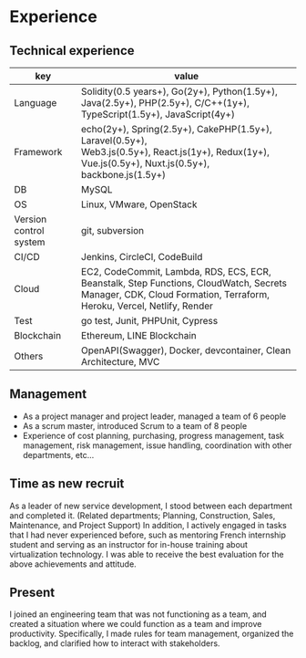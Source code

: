# Experience
## Technical experience
|  key  |  value  |
| ---- | ---- |
|  Language  |  Solidity(0.5 years+), Go(2y+), Python(1.5y+), Java(2.5y+), PHP(2.5y+), C/C++(1y+), <br>TypeScript(1.5y+), JavaScript(4y+) |
|  Framework  |  echo(2y+), Spring(2.5y+), CakePHP(1.5y+), Laravel(0.5y+), <br>Web3.js(0.5y+), React.js(1y+), Redux(1y+), Vue.js(0.5y+), Nuxt.js(0.5y+), backbone.js(1.5y+)  |
|  DB  |  MySQL  |
|  OS  |  Linux, VMware, OpenStack  |
|  Version control system  |  git, subversion  |
|  CI/CD  |  Jenkins, CircleCI, CodeBuild  |
|  Cloud |  EC2, CodeCommit, Lambda, RDS, ECS, ECR, Beanstalk, Step Functions, CloudWatch, Secrets Manager, CDK, Cloud Formation, Terraform, Heroku, Vercel, Netlify, Render |
|  Test  |  go test, Junit, PHPUnit, Cypress  |
|  Blockchain  |  Ethereum, LINE Blockchain  |
|  Others  |  OpenAPI(Swagger), Docker, devcontainer, Clean Architecture, MVC  |

## Management
- As a project manager and project leader, managed a team of 6 people
- As a scrum master, introduced Scrum to a team of 8 people
- Experience of cost planning, purchasing, progress management, task management, risk management, issue handling, coordination with other departments, etc...

## Time as new recruit
As a leader of new service development, I stood between each department and completed it. (Related departments; Planning, Construction, Sales, Maintenance, and Project Support)
In addition, I actively engaged in tasks that I had never experienced before, such as mentoring French internship student and serving as an instructor for in-house training about virtualization technology.
I was able to receive the best evaluation for the above achievements and attitude.

## Present
I joined an engineering team that was not functioning as a team, and created a situation where we could function as a team and improve productivity. Specifically, I made rules for team management, organized the backlog, and clarified how to interact with stakeholders.
